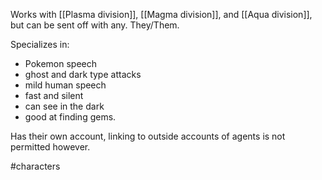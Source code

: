 Works with [[Plasma division]], [[Magma division]], and [[Aqua division]], but can be sent off with any. They/Them.

Specializes in:
- Pokemon speech
- ghost and dark type attacks
- mild human speech
- fast and silent
- can see in the dark
- good at finding gems.

Has their own account, linking to outside accounts of agents is not permitted however.

#characters 